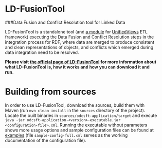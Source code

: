 LD-FusionTool
==========
###Data Fusion and Conflict Resolution tool for Linked Data



LD-FusionTool is a standalone tool (and [a module](https://github.com/feynmanix/FusionTool-DPU) for [UnifiedViews](http://unifiedviews.eu) ETL framework) executing the Data Fusion and Conflict Resolution steps in the integration process for RDF, where data are merged to produce consistent and clean representations of objects, and conflicts which emerged during data integration need to be resolved.

**Please visit [the official page of LD-FusionTool](http://feynmanix.github.io/LD-FusionTool/) for more information about what LD-FusionTool is, how it works and how you can download it and run.**



Building from sources
========

In order to use LD-FusionTool, download the sources, build them with Maven (run <code>mvn clean install</code> in the <code>sources</code> directory of the project). Locate the built binaries in <code>sources/odcsft-application/target</code> and execute<br/> <code>java -jar odcsft-application-&lt;version&gt;-executable.jar &lt;configuration-file&gt;.xml</code>. Running the executable without parameters shows more usage options and sample configuration files can be found at <a href="https://github.com/feynmanix/LD-FusionTool/tree/master/examples">examples</a> (file <code>sample-config-full.xml</code> serves as the working documentation of the configuration file).


